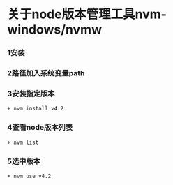 
# 关于node版本管理工具nvm-windows/nvmw
### 1安装
### 2路径加入系统变量path
### 3安装指定版本
 	+ nvm install v4.2  
### 4查看node版本列表
 	+ nvm list
### 5选中版本
 	+ nvm use v4.2